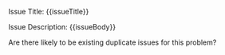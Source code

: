Issue Title: {{issueTitle}}

Issue Description:
{{issueBody}}

Are there likely to be existing duplicate issues for this problem?